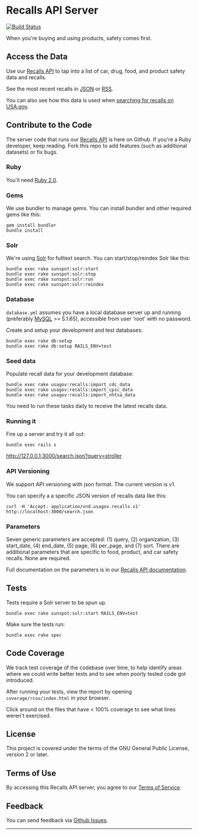 Recalls API Server
==============

[![Build Status](https://travis-ci.org/GSA-OCSIT/recalls_api.png)](https://travis-ci.org/GSA-OCSIT/recalls_api)

When you're buying and using products, safety comes first. 

## Access the Data

Use our [Recalls API](http://usasearch.howto.gov/developer/recalls.html) to tap into a list of car, drug, food, and product safety data and recalls.

See the most recent recalls in [JSON](http://api.usa.gov/recalls/recent.json) or [RSS](http://api.usa.gov/recalls/recent.rss).

You can also see how this data is used when [searching for recalls on USA.gov](http://search.usa.gov/search/news?affiliate=usagov&channel=66).

## Contribute to the Code

The server code that runs our [Recalls API](http://usasearch.howto.gov/developer/recalls.html) is here on Github. If you're a Ruby developer, keep reading. Fork this repo to add features (such as additional datasets) or fix bugs.

### Ruby

You'll need [Ruby 2.0](http://www.ruby-lang.org/en/downloads/).

### Gems

We use bundler to manage gems. You can install bundler and other required gems like this:

    gem install bundler
    bundle install

### Solr

We're using [Solr](http://lucene.apache.org/solr/) for fulltext search. You can start/stop/reindex Solr like this:

    bundle exec rake sunspot:solr:start
    bundle exec rake sunspot:solr:stop
    bundle exec rake sunspot:solr:run
    bundle exec rake sunspot:solr:reindex

### Database

`database.yml` assumes you have a local database server up and running (preferably [MySQL](http://www.mysql.com/) >= 5.1.65), accessible from user 'root' with no password.

Create and setup your development and test databases:

    bundle exec rake db:setup
    bundle exec rake db:setup RAILS_ENV=test

### Seed data

Populate recall data for your development database:

    bundle exec rake usagov:recalls:import_cdc_data
    bundle exec rake usagov:recalls:import_cpsc_data
    bundle exec rake usagov:recalls:import_nhtsa_data

You need to run these tasks daily to receive the latest recalls data.

### Running it

Fire up a server and try it all out:

    bundle exec rails s

<http://127.0.0.1:3000/search.json?query=stroller>

### API Versioning

We support API versioning with json format. The current version is v1.

You can specify a a specific JSON version of recalls data like this:

    curl -H 'Accept: application/vnd.usagov.recalls.v1' http://localhost:3000/search.json
    
### Parameters

Seven generic parameters are accepted: (1) query, (2) organization, (3) start_date, (4) end_date, (5) page, (6) per_page, and (7) sort. There are additional parameters that are specific to food, product, and car safety recalls. None are required.

Full documentation on the parameters is in our [Recalls API documentation](http://usasearch.howto.gov/developer/recalls.html#parameters).

## Tests

Tests require a Solr server to be spun up.

    bundle exec rake sunspot:solr:start RAILS_ENV=test

Make sure the tests run:

    bundle exec rake spec

## Code Coverage

We track test coverage of the codebase over time, to help identify areas where we could write better tests and to see when poorly tested code got introduced.

After running your tests, view the report by opening `coverage/rcov/index.html` in your browser.

Click around on the files that have < 100% coverage to see what lines weren't exercised.

## License

This project is covered under the terms of the GNU General Public License, version 2 or later.

## Terms of Use

By accessing this Recalls API server, you agree to our [Terms of Service](http://www.usa.gov/About/developer-resources/terms-of-service.shtml).

Feedback
--------

You can send feedback via [Github Issues](https://github.com/GSA-OCSIT/recalls_api/issues).

-----
